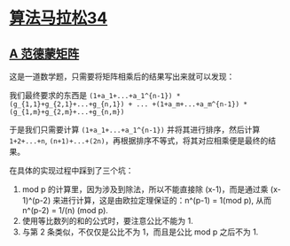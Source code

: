 # [算法马拉松34](http://www.51nod.com/contest/problemList.html#!contestId=49) 

## [A 范德蒙矩阵](http://www.51nod.com/contest/Problem.html#!problemId=1960&contestId=49) 

这是一道数学题，只需要将矩阵相乘后的结果写出来就可以发现：

我们最终要求的东西是 `(1+a_1+...+a_1^{n-1}) * (g_{1,1}+g_{2,1}+...+g_{n,1}) + ... +(1+a_m+...+a_m^{n-1}) * (g_{1,m}+g_{2,m}+...+g_{n,m}) `

于是我们只需要计算 `(1+a_1+...+a_1^{n-1})` 并将其进行排序，然后计算 `1+2+...+n`,  `(n+1)+...+(2n)`，再根据排序不等式，将其对应相乘便是最终的结果。

在具体的实现过程中踩到了三个坑：

1. mod p 的计算里，因为涉及到除法，所以不能直接除 (x-1)，而是通过乘 (x-1)^(p-2) 来进行计算，这是由欧拉定理保证的：n^(p-1) = 1(mod p), 从而 n^(p-2) = 1/(n) (mod p).
2. 使用等比数列的和的公式时，要注意公比不能为 1.
3. 与第 2 条类似，不仅仅是公比不为 1，而且是公比 mod p 之后不为 1.